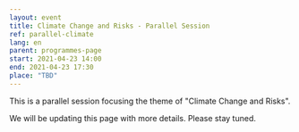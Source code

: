 ```yaml
---
layout: event
title: Climate Change and Risks - Parallel Session
ref: parallel-climate
lang: en
parent: programmes-page
start: 2021-04-23 14:00
end: 2021-04-23 17:30
place: "TBD"
---
```

This is a parallel session focusing the theme of "Climate Change and Risks".

We will be updating this page with more details. Please stay tuned.

